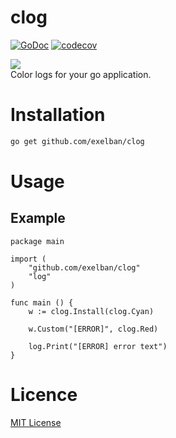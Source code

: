 # clog
[![GoDoc](http://img.shields.io/badge/go-documentation-blue.svg?style=flat-square)](http://godoc.org/github.com/exelban/clog)
[![codecov](https://codecov.io/gh/exelban/clog/branch/master/graph/badge.svg)](https://codecov.io/gh/exelban/clog)

![](https://s3.eu-central-1.amazonaws.com/serhiy/Github_repo/clog/Zrzut+ekranu+2018-10-16+o+18.52.26.png)  
Color logs for your go application.

# Installation
```bash
go get github.com/exelban/clog
```

# Usage
## Example
```golang
package main

import (
	"github.com/exelban/clog"
	"log"
)

func main () {
	w := clog.Install(clog.Cyan)
  
	w.Custom("[ERROR]", clog.Red)

	log.Print("[ERROR] error text")
}
```

# Licence
[MIT License](https://github.com/exelban/clog/blob/master/LICENSE)
